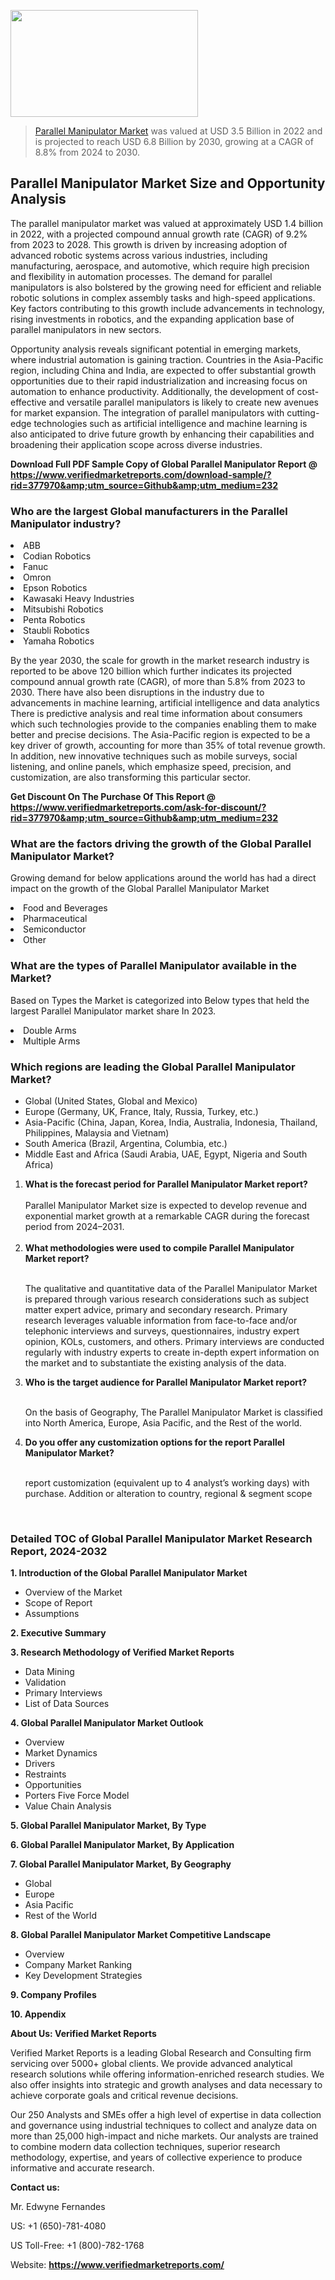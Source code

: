 
<img src="https://ffe5etoiles.com/wp-content/uploads/2024/12/MST1-300x171.png" alt="" width="300" height="171" class="alignnone size-medium wp-image-20088" /><blockquote><p><p><a href="https://www.verifiedmarketreports.com/download-sample/?rid=377970&utm_source=Github&utm_medium=232" target="_blank">Parallel Manipulator Market</a> was valued at USD 3.5 Billion in 2022 and is projected to reach USD 6.8 Billion by 2030, growing at a CAGR of 8.8% from 2024 to 2030.</p></blockquote><p><h2>Parallel Manipulator Market Size and Opportunity Analysis</h2><p>The parallel manipulator market was valued at approximately USD 1.4 billion in 2022, with a projected compound annual growth rate (CAGR) of 9.2% from 2023 to 2028. This growth is driven by increasing adoption of advanced robotic systems across various industries, including manufacturing, aerospace, and automotive, which require high precision and flexibility in automation processes. The demand for parallel manipulators is also bolstered by the growing need for efficient and reliable robotic solutions in complex assembly tasks and high-speed applications. Key factors contributing to this growth include advancements in technology, rising investments in robotics, and the expanding application base of parallel manipulators in new sectors.</p><p>Opportunity analysis reveals significant potential in emerging markets, where industrial automation is gaining traction. Countries in the Asia-Pacific region, including China and India, are expected to offer substantial growth opportunities due to their rapid industrialization and increasing focus on automation to enhance productivity. Additionally, the development of cost-effective and versatile parallel manipulators is likely to create new avenues for market expansion. The integration of parallel manipulators with cutting-edge technologies such as artificial intelligence and machine learning is also anticipated to drive future growth by enhancing their capabilities and broadening their application scope across diverse industries.</p></p><p class=""><strong>Download Full PDF Sample Copy of Global Parallel Manipulator Report @ <a href="https://www.verifiedmarketreports.com/download-sample/?rid=377970&amp;utm_source=Github&amp;utm_medium=232" target="_blank">https://www.verifiedmarketreports.com/download-sample/?rid=377970&amp;utm_source=Github&amp;utm_medium=232</a></strong></p><h3 id="" class="">Who are the largest Global manufacturers in the Parallel Manipulator industry?</h3><p><li>ABB</li><li> Codian Robotics</li><li> Fanuc</li><li> Omron</li><li> Epson Robotics</li><li> Kawasaki Heavy Industries</li><li> Mitsubishi Robotics</li><li> Penta Robotics</li><li> Staubli Robotics</li><li> Yamaha Robotics</li></p><div class=""><div class="" dir="" data-message-author-role="" data-message-id="" data-message-model-slug=""><div class=""><div class=""><div class=""><div class="" dir="" data-message-author-role="" data-message-id="" data-message-model-slug=""><div class=""><div class=""><p>By the year 2030, the scale for growth in the market research industry is reported to be above 120 billion which further indicates its projected compound annual growth rate (CAGR), of more than 5.8% from 2023 to 2030. There have also been disruptions in the industry due to advancements in machine learning, artificial intelligence and data analytics There is predictive analysis and real time information about consumers which such technologies provide to the companies enabling them to make better and precise decisions. The Asia-Pacific region is expected to be a key driver of growth, accounting for more than 35% of total revenue growth. In addition, new innovative techniques such as mobile surveys, social listening, and online panels, which emphasize speed, precision, and customization, are also transforming this particular sector.</p><p><strong>Get Discount On The Purchase Of This Report @&nbsp; <a href="https://www.verifiedmarketreports.com/ask-for-discount/?rid=377970&amp;utm_source=Github&amp;utm_medium=232" target="_blank">https://www.verifiedmarketreports.com/ask-for-discount/?rid=377970&amp;utm_source=Github&amp;utm_medium=232</a></strong></p></div></div></div></div></div></div></div></div><h3 id="" class="">What are the factors driving the growth of the Global Parallel Manipulator Market?</h3><p id="" class="">Growing demand for below applications around the world has had a direct impact on the growth of the Global Parallel Manipulator Market</p><p id="" class=""><li>Food and Beverages</li><li> Pharmaceutical</li><li> Semiconductor</li><li> Other</li></p><h3 id="" class="">What are the types of Parallel Manipulator available in the Market?</h3><p id="" class="">Based on Types the Market is categorized into Below types that held the largest Parallel Manipulator market share In 2023.</p><p id="" class=""><li>Double Arms</li><li> Multiple Arms</li></p><h3 id="" class="">Which regions are leading the Global Parallel Manipulator Market?</h3><ul><li>Global (United States, Global and Mexico)</li><li>Europe (Germany, UK, France, Italy, Russia, Turkey, etc.)</li><li>Asia-Pacific (China, Japan, Korea, India, Australia, Indonesia, Thailand, Philippines, Malaysia and Vietnam)</li><li>South America (Brazil, Argentina, Columbia, etc.)</li><li>Middle East and Africa (Saudi Arabia, UAE, Egypt, Nigeria and South Africa)</li></ul><p><ol><li><strong>What is the forecast period for Parallel Manipulator Market report?<br /></strong><br /><span data-sheets-root="1" data-sheets-value="{&quot;1&quot;:2,&quot;2&quot;:&quot;XXXX size is expected to develop revenue and exponential market growth at a remarkable CAGR during the forecast period from 2024&ndash;2030.&quot;}" data-sheets-userformat="{&quot;2&quot;:12674,&quot;4&quot;:{&quot;1&quot;:2,&quot;2&quot;:16776960},&quot;10&quot;:2,&quot;11&quot;:0,&quot;15&quot;:&quot;Arial&quot;,&quot;16&quot;:12}">Parallel Manipulator Market size is expected to develop revenue and exponential market growth at a remarkable CAGR during the forecast period from 2024&ndash;2031.</span><br /><br /></li><li><strong>What methodologies were used to compile Parallel Manipulator Market report?<br /><br /></strong><p>The qualitative and quantitative data of the&nbsp;Parallel Manipulator Market is prepared through various research considerations such as subject matter expert advice, primary and secondary research. Primary research leverages valuable information from face-to-face and/or telephonic interviews and surveys, questionnaires, industry expert opinion, KOLs, customers, and others. Primary interviews are conducted regularly with industry experts to create in-depth expert information on the market and to substantiate the existing analysis of the data.&nbsp;</p></li><li><strong>Who is the target audience for Parallel Manipulator Market report?<br /><br /></strong><p>On the basis of Geography, The&nbsp;Parallel Manipulator Market is classified into North America, Europe, Asia Pacific, and the Rest of the world.</p></li><li><strong>Do you offer any customization options for the report Parallel Manipulator Market?<br /><br /></strong><p>report customization (equivalent up to 4 analyst&rsquo;s working days) with purchase. Addition or alteration to country, regional &amp; segment scope</p><p>&nbsp;</p></li></ol></p><h3 id="" class="">Detailed TOC of Global Parallel Manipulator Market Research Report, 2024-2032</h3><p id="" class=""><strong>1. Introduction of the Global Parallel Manipulator Market</strong></p><ul><li>Overview of the Market</li><li>Scope of Report</li><li>Assumptions</li></ul><p id="" class=""><strong>2. Executive Summary</strong></p><p id="" class=""><strong>3. Research Methodology of&nbsp;Verified Market Reports</strong></p><ul><li>Data Mining</li><li>Validation</li><li>Primary Interviews</li><li>List of Data Sources</li></ul><p id="" class=""><strong>4. Global Parallel Manipulator Market Outlook</strong></p><ul><li>Overview</li><li>Market Dynamics</li><li>Drivers</li><li>Restraints</li><li>Opportunities</li><li>Porters Five Force Model</li><li>Value Chain Analysis</li></ul><p id="" class=""><strong>5. Global Parallel Manipulator Market, By&nbsp;Type</strong></p><p id="" class=""><strong>6. Global Parallel Manipulator Market, By Application</strong></p><p id="" class=""><strong>7. Global Parallel Manipulator Market, By Geography</strong></p><ul><li>Global</li><li>Europe</li><li>Asia Pacific</li><li>Rest of the World</li></ul><p id="" class=""><strong>8. Global Parallel Manipulator Market Competitive Landscape</strong></p><ul><li>Overview</li><li>Company Market Ranking</li><li>Key Development Strategies</li></ul><p id="" class=""><strong>9. Company Profiles</strong></p><p id="" class=""><strong>10. Appendix</strong></p><p id="" class=""><strong>About Us: Verified Market Reports</strong></p><p id="" class="">Verified Market Reports is a leading Global Research and Consulting firm servicing over 5000+ global clients. We provide advanced analytical research solutions while offering information-enriched research studies. We also offer insights into strategic and growth analyses and data necessary to achieve corporate goals and critical revenue decisions.</p><p id="" class="">Our 250 Analysts and SMEs offer a high level of expertise in data collection and governance using industrial techniques to collect and analyze data on more than 25,000 high-impact and niche markets. Our analysts are trained to combine modern data collection techniques, superior research methodology, expertise, and years of collective experience to produce informative and accurate research.</p><p id="" class=""><strong>Contact us:</strong></p><p id="" class="">Mr. Edwyne Fernandes</p><p id="" class="">US: +1 (650)-781-4080</p><p id="" class="">US Toll-Free: +1 (800)-782-1768</p><p id="" class="">Website: <a target="" data-test-app-aware-link=""><strong>https://www.verifiedmarketreports.com/</strong></a></p>
